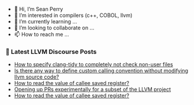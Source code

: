 - 👋 Hi, I’m Sean Perry
- 👀 I’m interested in compilers (c++, COBOL, llvm)
- 🌱 I’m currently learning ...
- 💞️ I’m looking to collaborate on ...
- 📫 How to reach me ...

<!---
s66perry/s66perry is a ✨ special ✨ repository because its `README.md` (this file) appears on your GitHub profile.
You can click the Preview link to take a look at your changes.
--->
### 📕 Latest LLVM Discourse Posts

<!-- DISCOURSE-LLVM:START -->
- [How to specify clang-tidy to completely not check non-user files](https://discourse.llvm.org/t/how-to-specify-clang-tidy-to-completely-not-check-non-user-files/70381#post_1)
- [Is there any way to define custom calling convention without modifying llvm source code?](https://discourse.llvm.org/t/is-there-any-way-to-define-custom-calling-convention-without-modifying-llvm-source-code/70367#post_3)
- [How to read the value of callee saved register?](https://discourse.llvm.org/t/how-to-read-the-value-of-callee-saved-register/70363#post_7)
- [Opening up PRs experimentally for a subset of the LLVM project](https://discourse.llvm.org/t/opening-up-prs-experimentally-for-a-subset-of-the-llvm-project/70375#post_6)
- [How to read the value of callee saved register?](https://discourse.llvm.org/t/how-to-read-the-value-of-callee-saved-register/70363#post_6)
<!-- DISCOURSE-LLVM:END -->
